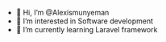 - 👋 Hi, I’m @Alexismunyeman
- 👀 I’m interested in Software development
- 🌱 I’m currently learning Laravel framework
<!---
munyexis/munyexis is a ✨ special ✨ repository because its `README.md` (this file) appears on your GitHub profile.
You can click the Preview link to take a look at your changes.
--->
